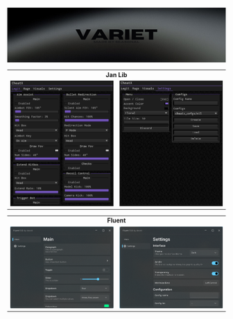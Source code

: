 ![Banner](https://github.com/SeasonalKirito/UI-Hub/blob/main/images/banner2.png?raw=true)

<table>
    <tr>
        <td colspan="2" align="center"><strong>Jan Lib</strong></td>
    </tr>
    <tr>
        <td><img src="https://github.com/SeasonalKirito/UI-Hub/blob/main/images/Jan%20Lib/1.png?raw=true" style="width:auto; height:auto;"></td>
        <td><img src="https://github.com/SeasonalKirito/UI-Hub/blob/main/images/Jan%20Lib/2.png?raw=true" style="width:auto; height:auto;"></td>
    </tr>
</table>

<table>
    <tr>
        <td colspan="2" align="center"><strong>Fluent</strong></td>
    </tr>
    <tr>
        <td><img src="https://github.com/SeasonalKirito/UI-Hub/blob/main/images/Fluent/1.png?raw=true" style="width:auto; height:auto;"></td>
        <td><img src="https://github.com/SeasonalKirito/UI-Hub/blob/main/images/Fluent/2.png?raw=true" style="width:auto; height:auto;"></td>
    </tr>
</table>
